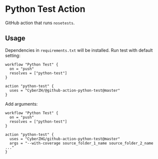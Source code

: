 Python Test Action
==================

GitHub action that runs `nosetests`.

## Usage

Dependencies in `requirements.txt` will be installed. Run test with default setting:

```
workflow "Python Test" {
  on = "push"
  resolves = ["python-test"]
}

action "python-test" {
  uses = "CyberZH/@github-action-python-test@master"
}
```

Add arguments:

```
workflow "Python Test" {
  on = "push"
  resolves = ["python-test"]
}

action "python-test" {
  uses = "CyberZHG/github-action-python-test@master"
  args = "--with-coverage source_folder_1_name source_folder_2_name ..."
}
```
